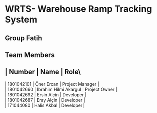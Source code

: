 # WRTS- Warehouse Ramp Tracking System
## Group Fatih
## Team Members
## | Number | Name | Role\
| 1801042101 | Öner Ercan | Project Manager |\
| 1801042660 | İbrahim Hilmi Akargul | Project Owner |\
| 1801042692 | Ersin Alçin | Developer |\
| 1801042687 | Eray Alçin | Developer |\
| 171044080 | Halis Akbal | Developer|
